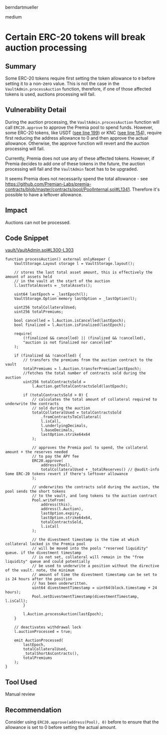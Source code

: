 berndartmueller

medium

# Certain ERC-20 tokens will break auction processing

## Summary

Some ERC-20 tokens require first setting the token allowance to `0` before setting it to a non-zero value. This is not the case in the `VaultAdmin.processAuction` function, therefore, if one of those affected tokens is used, auctions processing will fail.

## Vulnerability Detail

During the auction processing, the `VaultAdmin.processAuction` function will call `ERC20.approve` to approve the Premia pool to spend funds. However, some ERC-20 tokens, like USDT ([see line 199](https://etherscan.io/address/0xdac17f958d2ee523a2206206994597c13d831ec7#code)) or KNC ([see line 154](https://etherscan.io/token/0xdd974d5c2e2928dea5f71b9825b8b646686bd200#code#code)), require first reducing the address allowance to 0 and then approve the actual allowance. Otherwise, the approve function will revert and the auction processing will fail.

Currently, Premia does not use any of these affected tokens. However, if Premia decides to add one of these tokens in the future, the auction processing will fail and the `VaultAdmin` facet has to be upgraded.

It seems Premia does not necessarily spend the total allowance - see https://github.com/Premian-Labs/premia-contracts/blob/master/contracts/pool/PoolInternal.sol#L1341. Therefore it's possible to have a leftover allowance.

## Impact

Auctions can not be processed.

## Code Snippet

[vault/VaultAdmin.sol#L300-L303](https://github.com/sherlock-audit/2022-09-knox/blob/main/knox-contracts/contracts/vault/VaultAdmin.sol#L300-L303)

```solidity
function processAuction() external onlyKeeper {
    VaultStorage.Layout storage l = VaultStorage.layout();

    // stores the last total asset amount, this is effectively the amount of assets held
    // in the vault at the start of the auction
    l.lastTotalAssets = _totalAssets();

    uint64 lastEpoch = _lastEpoch(l);
    VaultStorage.Option memory lastOption = _lastOption(l);

    uint256 totalCollateralUsed;
    uint256 totalPremiums;

    bool cancelled = l.Auction.isCancelled(lastEpoch);
    bool finalized = l.Auction.isFinalized(lastEpoch);

    require(
        (!finalized && cancelled) || (finalized && !cancelled),
        "auction is not finalized nor cancelled"
    );

    if (finalized && !cancelled) {
        // transfers the premiums from the auction contract to the vault
        totalPremiums = l.Auction.transferPremium(lastEpoch);
        //fetches the total number of contracts sold during the auction
        uint256 totalContractsSold =
            l.Auction.getTotalContractsSold(lastEpoch);

        if (totalContractsSold > 0) {
            // calculates the total amount of collateral required to underwrite the contracts
            // sold during the auction
            totalCollateralUsed = totalContractsSold
                .fromContractsToCollateral(
                l.isCall,
                l.underlyingDecimals,
                l.baseDecimals,
                lastOption.strike64x64
            );

            // approves the Premia pool to spend, the collateral amount + the reserves needed
            // to pay the APY fee
            ERC20.approve(
                address(Pool),
                totalCollateralUsed + _totalReserves() // @audit-info Some ERC-20 tokens revert if there's leftover allowance
            );

            // underwrites the contracts sold during the auction, the pool sends the short tokens
            // to the vault, and long tokens to the auction contract
            Pool.writeFrom(
                address(this),
                address(l.Auction),
                lastOption.expiry,
                lastOption.strike64x64,
                totalContractsSold,
                l.isCall
            );

            // the divestment timestamp is the time at which collateral locked in the Premia pool
            // will be moved into the pools "reserved liquidity" queue. if the divestment timestamp
            // is not set, collateral will remain in the "free liquidity" queue and could potentially
            // be used to underwrite a position without the directive of the vault. note, the minimum
            // amount of time the divestment timestamp can be set to is 24 hours after the position
            // has been underwritten.
            uint64 divestmentTimestamp = uint64(block.timestamp + 24 hours);
            Pool.setDivestmentTimestamp(divestmentTimestamp, l.isCall);
        }

        l.Auction.processAuction(lastEpoch);
    }

    // deactivates withdrawal lock
    l.auctionProcessed = true;

    emit AuctionProcessed(
        lastEpoch,
        totalCollateralUsed,
        _totalShortAsContracts(),
        totalPremiums
    );
}
```

## Tool Used

Manual review

## Recommendation

Consider using `ERC20.approve(address(Pool), 0)` before to ensure that the allowance is set to 0 before setting the actual amount.
